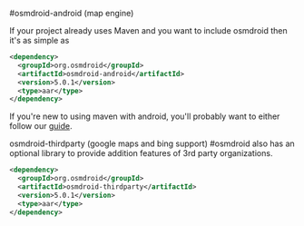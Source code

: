 

#osmdroid-android (map engine)

If your project already uses Maven and you want to include osmdroid then it's as simple as

```xml
<dependency>
  <groupId>org.osmdroid</groupId>
  <artifactId>osmdroid-android</artifactId>
  <version>5.0.1</version>
  <type>aar</type>
</dependency>
```

If you're new to using maven with android, you'll probably want to either follow our [guide](https://github.com/osmdroid/osmdroid/wiki/How-to-build-OsmDroid-from-source).

osmdroid-thirdparty (google maps and bing support)
#osmdroid also has an optional library to provide addition features of 3rd party organizations.

```xml
<dependency>
  <groupId>org.osmdroid</groupId>
  <artifactId>osmdroid-thirdparty</artifactId>
  <version>5.0.1</version>
  <type>aar</type>
</dependency>
```